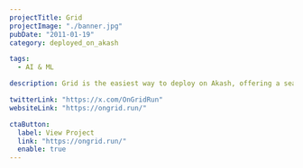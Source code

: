 ```yaml
---
projectTitle: Grid
projectImage: "./banner.jpg"
pubDate: "2011-01-19"
category: deployed_on_akash

tags:
  - AI & ML

description: Grid is the easiest way to deploy on Akash, offering a seamless platform for developers to launch and manage their applications on the decentralized cloud.

twitterLink: "https://x.com/OnGridRun"
websiteLink: "https://ongrid.run/"

ctaButton:
  label: View Project
  link: "https://ongrid.run/"
  enable: true
---
```

